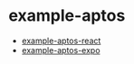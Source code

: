 # example-aptos

- [example-aptos-react](examples/example-aptos-react/)
- [example-aptos-expo](examples/example-aptos-expo/)

